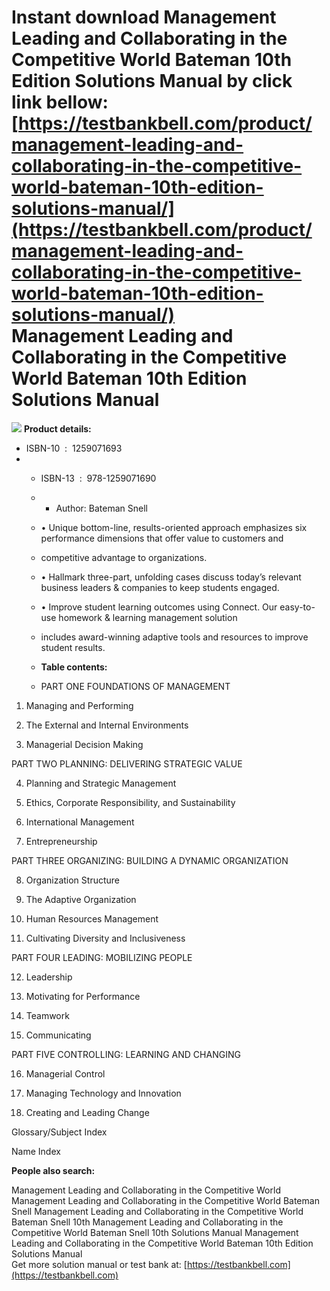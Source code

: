 Instant download **Management Leading and Collaborating in the Competitive World Bateman 10th Edition Solutions Manual** by click link bellow:  
[https://testbankbell.com/product/management-leading-and-collaborating-in-the-competitive-world-bateman-10th-edition-solutions-manual/](https://testbankbell.com/product/management-leading-and-collaborating-in-the-competitive-world-bateman-10th-edition-solutions-manual/)  
Management Leading and Collaborating in the Competitive World Bateman 10th Edition Solutions Manual
===================================================================================================


![](https://testbankbell.com/wp-content/uploads/2023/05/management-leading-and-collaborating-in-the-competitive-world-bateman-snell-10th-sm.jpg)
**Product details:**
* ISBN-10 ‏ : ‎ 1259071693
* * ISBN-13 ‏ : ‎ 978-1259071690
  * * Author: Bateman Snell
   
  * • Unique bottom-line, results-oriented approach emphasizes six performance dimensions that offer value to customers and
  * competitive advantage to organizations.
  * • Hallmark three-part, unfolding cases discuss today’s relevant business leaders & companies to keep students engaged.
  * • Improve student learning outcomes using Connect. Our easy-to-use homework & learning management solution
  * includes award-winning adaptive tools and resources to improve student results.
 
  * **Table contents:**
 
  * PART ONE FOUNDATIONS OF MANAGEMENT
 
1. Managing and Performing




 2. The External and Internal Environments




 3. Managerial Decision Making


PART TWO PLANNING: DELIVERING STRATEGIC VALUE



 4. Planning and Strategic Management




 5. Ethics, Corporate Responsibility, and Sustainability




 6. International Management




 7. Entrepreneurship


PART THREE ORGANIZING: BUILDING A DYNAMIC ORGANIZATION



 8. Organization Structure




 9. The Adaptive Organization




 10. Human Resources Management




 11. Cultivating Diversity and Inclusiveness


PART FOUR LEADING: MOBILIZING PEOPLE







   12. Leadership




 13. Motivating for Performance




 14. Teamwork




 15. Communicating




 PART FIVE CONTROLLING: LEARNING AND CHANGING



  16. Managerial Control




 17. Managing Technology and Innovation




 18. Creating and Leading Change


Glossary/Subject Index





  Name Index

  **People also search:**

  Management Leading and Collaborating in the Competitive World
  Management Leading and Collaborating in the Competitive World Bateman Snell
  Management Leading and Collaborating in the Competitive World Bateman Snell 10th
  Management Leading and Collaborating in the Competitive World Bateman Snell 10th Solutions Manual
  Management Leading and Collaborating in the Competitive World Bateman 10th Edition Solutions Manual  
   Get more solution manual or test bank at: [https://testbankbell.com](https://testbankbell.com)
